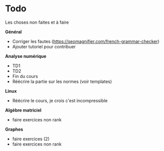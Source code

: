# Todo

Les choses non faites et à faire

**Général**
* Corriger les fautes (https://seomagnifier.com/french-grammar-checker)
* Ajouter tutoriel pour contribuer

**Analyse numérique**
* TD1
* TD2
* Fin du cours
* Réécrire la partie sur les normes (voir templates)

**Linux**
* Réécrire le cours, je crois c'est incompressible

**Algèbre matriciel**
* faire exercices non rank

**Graphes**
* faire exercices (2)
* faire exercices non rank